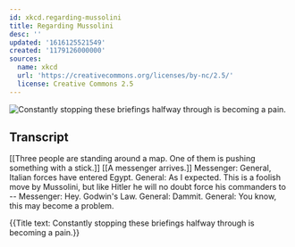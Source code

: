 ```yaml
---
id: xkcd.regarding-mussolini
title: Regarding Mussolini
desc: ''
updated: '1616125521549'
created: '1179126000000'
sources:
  name: xkcd
  url: 'https://creativecommons.org/licenses/by-nc/2.5/'
  license: Creative Commons 2.5
---
```

![Constantly stopping these briefings halfway through is becoming a pain.](https://imgs.xkcd.com/comics/regarding_mussolini.png)

## Transcript
[[Three people are standing around a map.  One of them is pushing something with a stick.]]
[[A messenger arrives.]]
Messenger: General, Italian forces have entered Egypt.
General: As I expected. This is a foolish move by Mussolini, but like Hitler he will no doubt force his commanders to --
Messenger: Hey. Godwin's Law.
General: Dammit.
General: You know, this may become a problem.

{{Title text: Constantly stopping these briefings halfway through is becoming a pain.}}

